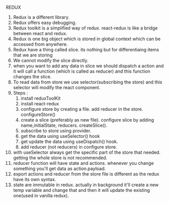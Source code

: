 REDUX
1. Redux is a different library.
2. Redux offers easy debugging.
3. Redux toolkit is a simplified way of redux. react-redux is like a bridge between react and redux.
4. Redux is one big object which is stored in global context which can be accessed from anywhere.
5. Redux have a thing called slice. its nothing but for differentiaing items that we are storing
6. We cannot modify the slice directly.
7. when you want to add any data in slice we should dispatch a action and it will call a function (which is called as reducer) and this function changes the slice.
8. To read data from store we use selector(subscribing the store) and this selector will modify the react component.
9. Steps :
    1. install reduxToolKit
    2. install react-redux
    3. configure store by creating a file. add reducer in the store. configureStore()
    4. create a slice (preferably as new file). configure slice by adding name,initialState, reducers. createSlice().
    5. subscribe to store using provider.
    6. get the data using useSelector() hook
    7. get update the data using useDispatch() hook.
    8. add reducer (not reducers) in configure store.
10. with useSelector always get the specific part of the store that needed. getting the whole store is not recommended.
11. reducer function will have state and actions. whenever you change something you'll get data as action.payload.
12. export actions and reducer from the store file is different as the redux have its own syntax.
13. state are immutable in redux. actually in background it'll create a new temp variable and change that and then it will update the existing one(used in vanilla redux).